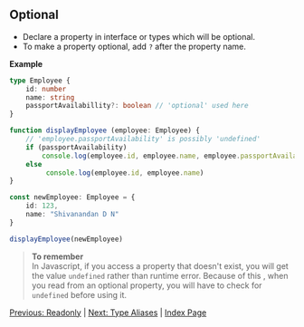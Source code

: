## **Optional**

- Declare a property in interface or types which will be optional.
- To make a property optional, add `?` after the property name.

**Example**

```ts
type Employee {
    id: number
    name: string
    passportAvailabillity?: boolean // 'optional' used here
}

function displayEmployee (employee: Employee) {
    // 'employee.passportAvailability' is possibly 'undefined'
    if (passportAvailability)
        console.log(employee.id, employee.name, employee.passportAvailability !== undefined)
    else 
         console.log(employee.id, employee.name)
}

const newEmployee: Employee = {
    id: 123,
    name: "Shivanandan D N"
}

displayEmployee(newEmployee)
```

> **To remember**  
> In Javascript, if you access a property that doesn't exist, you will get the value `undefined` rather than runtime error. Because of this , when you read from an optional property, you will have to check for `undefined` before using it.

[Previous: Readonly](/docs/%238_Readonly.md) | [Next: Type Aliases](/docs/%237_Type_Aliases.md) | [Index Page](/README.md)